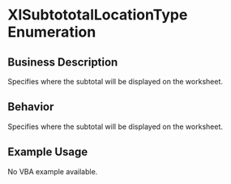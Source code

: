 # XlSubtototalLocationType Enumeration

## Business Description
Specifies where the subtotal will be displayed on the worksheet.

## Behavior
Specifies where the subtotal will be displayed on the worksheet.

## Example Usage
No VBA example available.